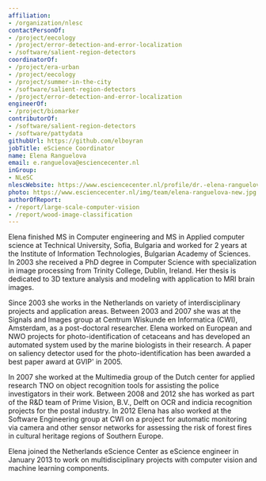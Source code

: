 ```yaml
---
affiliation:
- /organization/nlesc
contactPersonOf:
- /project/eecology
- /project/error-detection-and-error-localization
- /software/salient-region-detectors
coordinatorOf:
- /project/era-urban
- /project/eecology
- /project/summer-in-the-city
- /software/salient-region-detectors
- /project/error-detection-and-error-localization
engineerOf:
- /project/biomarker
contributorOf:
- /software/salient-region-detectors
- /software/pattydata
githubUrl: https://github.com/elboyran
jobTitle: eScience Coordinator
name: Elena Ranguelova
email: e.ranguelova@esciencecenter.nl
inGroup:
- NLeSC
nlescWebsite: https://www.esciencecenter.nl/profile/dr.-elena-ranguelova
photo: https://www.esciencecenter.nl/img/team/elena-ranguelova-new.jpg
authorOfReport:
- /report/large-scale-computer-vision
- /report/wood-image-classification
---
```

Elena finished MS in Computer engineering and MS in Applied computer science at Technical University, Sofia, Bulgaria and worked for 2 years at the Institute of Information Technologies, Bulgarian Academy of Sciences. In 2003 she received a PhD degree in Computer Science with specialization in image processing from Trinity College, Dublin, Ireland. Her thesis is dedicated to 3D texture analysis and modeling with application to MRI brain images.

Since 2003 she works in the Netherlands on variety of interdisciplinary projects and application areas. Between 2003 and 2007 she was at the Signals and Images group at Centrum Wiskunde en Informatica (CWI), Amsterdam, as a post-doctoral researcher. Elena worked on European and NWO projects for photo-identification of cetaceans and has developed an automated system used by the marine biologists in their research. A paper on saliency detector used for the photo-identification has been awarded a best paper award at GVIP' in 2005.

In 2007 she worked at the Multimedia group of the Dutch center for applied research TNO on object recognition tools for assisting the police investigators in their work. Between 2008 and 2012 she has worked as part of the R&D team of Prime Vision, B.V., Delft on OCR and indicia recognition projects for the postal industry. In 2012 Elena has also worked at the Software Engineering group at CWI on a project for automatic monitoring via camera and other sensor networks for assessing the risk of forest fires in cultural heritage regions of Southern Europe.

Elena joined the Netherlands eScience Center as eScience engineer in January 2013 to work on multidisciplinary projects with computer vision and machine learning components.
